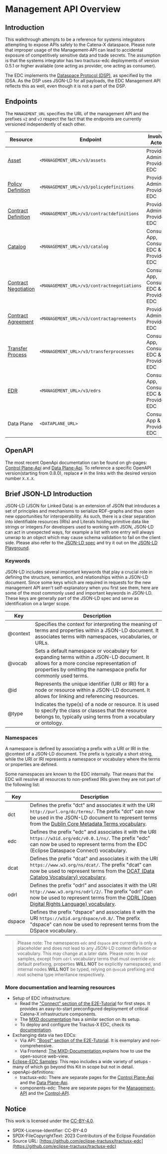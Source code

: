 # Management API Overview

## Introduction

This walkthrough attempts to be a reference for systems integrators attempting to expose APIs safely to the Catena-X
dataspace.
Please note that improper usage of the Management-API can lead to accidental exposure of competitively sensitive data
and trade secrets. The assumption is that the systems integrator has two tractusx-edc deployments of version 0.5.1 or
higher available (one acting as provider, one acting as consumer).

The EDC implements the [Dataspace Protocol (DSP)](https://docs.internationaldataspaces.org/dataspace-protocol/overview/readme),
as specified by the IDSA. As the DSP uses JSON-LD for all payloads, the EDC Management API reflects this as well, even
though it is not a part of the DSP.

## Endpoints

The `MANAGEMENT_URL` specifies the URL of the management API and the prefixes `v2` and `v3` respect the fact that the
endpoints are currently versioned independently of each other.

| Resource                                           | Endpoint                                   | Involved Actors                           |
|----------------------------------------------------|--------------------------------------------|-------------------------------------------|
| [Asset](01_assets.md)                              | `<MANAGEMENT_URL>/v3/assets`               | Provider Admin & Provider EDC             |
| [Policy Definition](02_policies.md)                | `<MANAGEMENT_URL>/v3/policydefinitions`    | Provider Admin & Provider EDC             |
| [Contract Definition](03_contractdefinitions.md)   | `<MANAGEMENT_URL>/v3/contractdefinitions`  | Provider Admin & Provider EDC             |
| [Catalog](04_catalog.md)                           | `<MANAGEMENT_URL>/v3/catalog`              | Consumer App, Consumer EDC & Provider EDC |
| [Contract Negotiation](05_contractnegotiations.md) | `<MANAGEMENT_URL>/v3/contractnegotiations` | Consumer App, Consumer EDC & Provider EDC |
| [Contract Agreement](08_contractagreements.md)     | `<MANAGEMENT_URL>/v3/contractagreements`   | Provider Admin & Provider EDC             |
| [Transfer Process](06_transferprocesses.md)        | `<MANAGEMENT_URL>/v3/transferprocesses`    | Consumer App, Consumer EDC & Provider EDC |
| [EDR](07_edrs.md)                                  | `<MANAGEMENT_URL>/v3/edrs`                 | Consumer App, Consumer EDC & Provider EDC |
| Data Plane                                         | `<DATAPLANE_URL>`                          | Consumer App & Provider EDC               |

## OpenAPI

The most recent OpenApi documentation can be found on gh-pages:
[Control Plane-Api](https://eclipse-tractusx.github.io/tractusx-edc/openapi/control-plane-api/#/) and
[Data Plane-Api](https://eclipse-tractusx.github.io/tractusx-edc/openapi/data-plane-api/#/).
To reference a specific OpenAPI version(starting from 0.8.0), replace `#` in the links with the desired version number `X.X.X`.

## Brief JSON-LD Introduction

JSON-LD (JSON for Linked Data) is an extension of JSON that introduces a set of principles and mechanisms to serialize
RDF-graphs and thus open new opportunities for interoperability. As such, there is a clear separation into identifiable
resources (IRIs) and Literals holding primitive data like strings or integers.For developers used to working with JSON,
JSON-LD can act in unexpected ways, for example a list with one entry will always unwrap to an object which may cause
schema validation to fail on the client side. Please also refer to
the [JSON-LD spec](https://www.w3.org/TR/json-ld11/) and try it out on
the [JSON-LD Playground](https://json-ld.org/playground/).

### Keywords

JSON-LD includes several important keywords that play a crucial role in defining the structure, semantics, and
relationships
within a JSON-LD document. Since some keys which are required in requests for the new management API aren't
self-explanatory
when you first see them, here are some of the most commonly used and important keywords in JSON-LD.
These keys are generally part of the JSON-LD spec and serve as identification on a larger scope.

| Key      | Description                                                                                                                                                                                               |
|----------|-----------------------------------------------------------------------------------------------------------------------------------------------------------------------------------------------------------|
| @context | Specifies the context for interpreting the meaning of terms and properties within a JSON-LD document. It associates terms with namespaces, vocabularies, or URLs.                                         |
| @vocab   | Sets a default namespace or vocabulary for expanding terms within a JSON-LD document. It allows for a more concise representation of properties by omitting the namespace prefix for commonly used terms. |
| @id      | Represents the unique identifier (URI or IRI) for a node or resource within a JSON-LD document. It allows for linking and referencing resources.                                                          |
| @type    | Indicates the type(s) of a node or resource. It is used to specify the class or classes that the resource belongs to, typically using terms from a vocabulary or ontology.                                |

### Namespaces

A namespace is defined by associating a prefix with a URI or IRI in the @context of a JSON-LD document. The prefix is
typically a short string, while the URI or IRI represents a namespace or vocabulary where the terms or properties are
defined.

Some namespaces are known to the EDC internally. That means that the EDC will resolve all resources to non-prefixed IRIs
given they are not part of the following list:

| Key    | Description                                                                                                                                                                                                                                    |
|--------|------------------------------------------------------------------------------------------------------------------------------------------------------------------------------------------------------------------------------------------------|
| dct    | Defines the prefix "dct" and associates it with the URI `http://purl.org/dc/terms/`. The prefix "dct" can now be used in the JSON-LD document to represent terms from the [Dublin Core Metadata Terms vocabulary](https://purl.org/dc/terms/). |
| edc    | Defines the prefix "edc" and associates it with the URI `https://w3id.org/edc/v0.0.1/ns/`. The prefix "edc" can now be used to represent terms from the EDC (Eclipse Dataspace Connect) vocabulary.                                            |
| dcat   | Defines the prefix "dcat" and associates it with the URI `https://www.w3.org/ns/dcat/`. The prefix "dcat" can now be used to represent terms from the [DCAT (Data Catalog Vocabulary) vocabulary](https://www.w3.org/ns/dcat/).                |
| odrl   | Defines the prefix "odrl" and associates it with the URI `http://www.w3.org/ns/odrl/2/`. The prefix "odrl" can now be used to represent terms from the [ODRL (Open Digital Rights Language) vocabulary](http://www.w3.org/ns/odrl/2/).         |
| dspace | Defines the prefix "dspace" and associates it with the URI `https://w3id.org/dspace/v0.8/`. The prefix "dspace" can now be used to represent terms from the DSpace vocabulary.                                                                 |

> Please note: The namespaces `edc` and `dspace` are currently is only a placeholder and does not lead to any JSON-LD context definition
> or vocabulary.
> This may change at a later date.
> Please note: In our samples, except from `odrl` vocabulary terms that must override `edc` default prefixing,
> properties **WILL NOT** be explicitly namespaced, and internal nodes **WILL NOT** be typed, relying on `@vocab`
> prefixing and root schema type inheritance respectively.

### More documentation and learning resources

- Setup of EDC infrastructure:
    - Read
      the ["Connect" section of the E2E-Tutorial](https://eclipse-tractusx.github.io/docs/tutorials/e2e/connect/prepareInfrastructure)
      for first steps. It provides an easy-to-start preconfigured deployment of critical Catena-X infrastructure
      components.
    - The [MXD documentation](https://eclipse-edc.github.io/docs/#/submodule/MinimumViableDataspace/docs/developer/continuous-deployment/continuous_deployment) has a similar section on its setup.
    - To deploy and configure the Tractus-X EDC, check
      its [documentation](https://github.com/eclipse-tractusx/tractusx-edc/blob/main/README.md).
- Exchanging data via two EDCs:
    - Via API: ["Boost" section of the E2E-Tutorial](https://eclipse-tractusx.github.io/docs/tutorials/e2e/boost/). It
      is
      exemplary and non-comprehensive.
    - Via
      Frontend: [The MXD-Documentation ](https://eclipse-edc.github.io/docs/#/submodule/MinimumViableDataspace/docs/developer/?id=scenarios-covered)
      explains how to use the open-source web-view.
- [Eclipse-EDC Samples](https://github.com/eclipse-edc/Samples): This repo includes a wide variety of setups - many of
  which
  go beyond this Kit in scope but not in detail.
- openApi-definitions: 
  - tractusx-edc: There are separate pages for
    the [Control Plane-Api](https://eclipse-tractusx.github.io/tractusx-edc/openapi/control-plane-api/0.9.0/) and
    the [Data Plane-Api](https://eclipse-tractusx.github.io/tractusx-edc/openapi/data-plane-api/0.9.0/).
  - components-edc: There are separate pages for
  the [Management-API](https://eclipse-edc.github.io/Connector/openapi/management-api/#/) and
  the [Control-API](https://eclipse-edc.github.io/Connector/openapi/control-api/#/).

## Notice

This work is licensed under the [CC-BY-4.0](https://creativecommons.org/licenses/by/4.0/legalcode).

- SPDX-License-Identifier: CC-BY-4.0
- SPDX-FileCopyrightText: 2023 Contributors of the Eclipse Foundation
- Source URL: [https://github.com/eclipse-tractusx/tractusx-edc](https://github.com/eclipse-tractusx/tractusx-edc)
